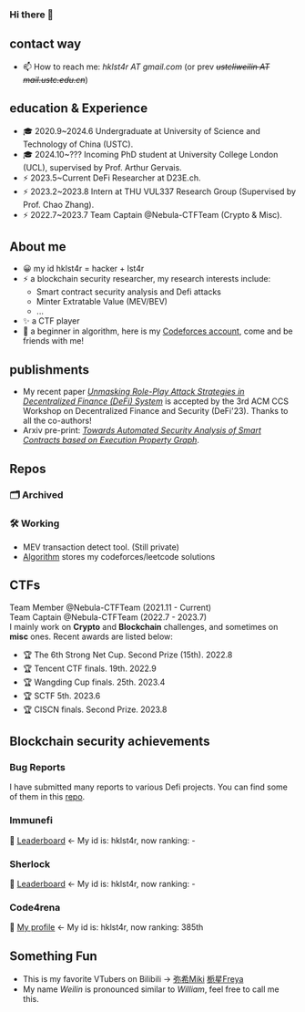 ### Hi there 👋

<!--
**hklst4r/hklst4r** is a ✨ _special_ ✨ repository because its `README.md` (this file) appears on your GitHub profile.

Here are some ideas to get you started:

- 🔭 I’m currently working on ...
- 🌱 I’m currently learning ...
- 👯 I’m looking to collaborate on ...
- 🤔 I’m looking for help with ...
- 💬 Ask me about ...
- 📫 How to reach me: ...
- 😄 Pronouns: ...
- ⚡ Fun fact: ...
-->
<!-- ![github-stats](https://github-readme-stats.vercel.app/api?username=hklst4r&show_icons=true&line_height=25&hide_title=true)
![langs-stats](https://github-readme-stats.vercel.app/api/top-langs/?username=hklst4r&layout=compact)
 -->
## contact way
- 📫 How to reach me: *hklst4r AT gmail.com* (or prev ~~*ustcliweilin AT mail.ustc.edu.cn*~~)

## education & Experience

- 🎓 2020.9~2024.6 Undergraduate at University of Science and Technology of China (USTC).
- 🎓 2024.10~??? Incoming PhD student at University College London (UCL), supervised by Prof. Arthur Gervais.
- ⚡ 2023.5~Current DeFi Researcher at D23E.ch.
- ⚡ 2023.2~2023.8 Intern at THU VUL337 Research Group (Supervised by Prof. Chao Zhang).
- ⚡ 2022.7~2023.7 Team Captain @Nebula-CTFTeam (Crypto & Misc).



## About me
- 😀 my id hklst4r = hacker + lst4r
- ⚡ a blockchain security researcher, my research interests include:
    - Smart contract security analysis and Defi attacks
    - Minter Extratable Value (MEV/BEV)
    - ...
- ✨ a CTF player
- 🌱 a beginner in algorithm, here is my [Codeforces account](https://codeforces.com/profile/hklst4r), come and be friends with me!

## publishments
- My recent paper [_Unmasking Role-Play Attack Strategies in Decentralized Finance (DeFi) System_](https://doi.org/10.1145/3605768.3623545) is accepted by the 3rd ACM CCS Workshop on Decentralized Finance and Security (DeFi'23). Thanks to all the co-authors!
- Arxiv pre-print: [*Towards Automated Security Analysis of Smart Contracts based on Execution Property Graph*](https://arxiv.org/abs/2305.14046).

## Repos

### 🗂️ Archived

### 🛠️ Working
- MEV transaction detect tool. (Still private)
- [Algorithm](https://github.com/hklst4r/algorithm) stores my codeforces/leetcode solutions

## CTFs
Team Member  @Nebula-CTFTeam (2021.11 - Current)\
Team Captain @Nebula-CTFTeam (2022.7 - 2023.7)\
I mainly work on **Crypto** and **Blockchain** challenges, and sometimes on **misc** ones. Recent awards are listed below:
- 🏆 The 6th Strong Net Cup. Second Prize (15th). 2022.8
- 🏆 Tencent CTF finals. 19th. 2022.9
- 🏆 Wangding Cup finals. 25th. 2023.4
- 🏆 SCTF 5th. 2023.6
- 🏆 CISCN finals. Second Prize. 2023.8

## Blockchain security achievements

### Bug Reports
I have submitted many reports to various Defi projects. You can find some of them in this [repo](https://github.com/hklst4r/bug-Reports). 

### Immunefi
🥇 [Leaderboard](https://immunefi.com/leaderboard/) <- My id is: hklst4r, now ranking: -

### Sherlock
🥇 [Leaderboard](https://app.sherlock.xyz/audits/leaderboard) <- My id is: hklst4r, now ranking: -

### Code4rena
🥇 [My profile](https://code4rena.com/@hklst4r) <- My id is: hklst4r, now ranking: 385th

## Something Fun
- This is my favorite VTubers on Bilibili -> [弥希Miki](https://space.bilibili.com/477317922) [栀星Freya](https://live.bilibili.com/27413946)
- My name *Weilin* is pronounced similar to *William*, feel free to call me this.

